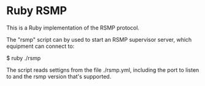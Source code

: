 
# Ruby RSMP
This is a Ruby implementation of the RSMP protocol.

The "rsmp" script can by used to start an RSMP supervisor server, which equipment can connect to:

$ ruby ./rsmp

The script reads settigns from the file ./rsmp.yml, including the port to listen to and the rsmp version that's supported.







